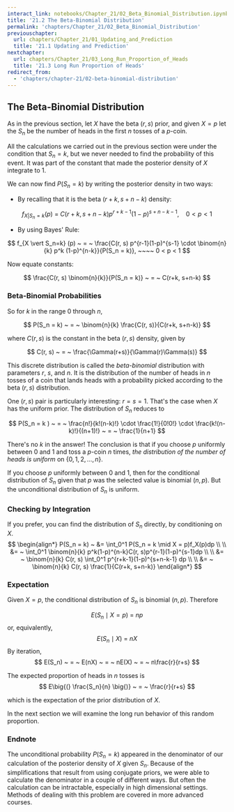 ```yaml
---
interact_link: notebooks/Chapter_21/02_Beta_Binomial_Distribution.ipynb
title: '21.2 The Beta-Binomial Distribution'
permalink: 'chapters/Chapter_21/02_Beta_Binomial_Distribution'
previouschapter:
  url: chapters/Chapter_21/01_Updating_and_Prediction
  title: '21.1 Updating and Prediction'
nextchapter:
  url: chapters/Chapter_21/03_Long_Run_Proportion_of_Heads
  title: '21.3 Long Run Proportion of Heads'
redirect_from:
  - 'chapters/chapter-21/02-beta-binomial-distribution'
---
```


## The Beta-Binomial Distribution

As in the previous section, let $X$ have the beta $(r, s)$ prior, and given $X = p$ let the $S_n$ be the number of heads in the first $n$ tosses of a $p$-coin.

All the calculations we carried out in the previous section were under the condition that $S_n = k$, but we never needed to find the probability of this event. It was part of the constant that made the posterior density of $X$ integrate to 1. 

We can now find $P(S_n = k)$ by writing the posterior density in two ways:

- By recalling that it is the beta $(r+k, s+n-k)$ density:

$$
f_{X \vert S_n=k} (p) ~ = ~ C(r+k, s+n-k)p^{r+k-1}(1-p)^{s+n-k-1}, ~~~~ 0 < p < 1
$$

- By using Bayes' Rule:

$$
f_{X \vert S_n=k} (p) ~ = ~ \frac{C(r, s) p^{r-1}(1-p)^{s-1} \cdot \binom{n}{k} p^k (1-p)^{n-k}}{P(S_n = k)}, ~~~~ 0 < p < 1
$$

Now equate constants:

$$
\frac{C(r, s) \binom{n}{k}}{P(S_n = k)} ~ = ~ C(r+k, s+n-k)
$$

### Beta-Binomial Probabilities
So for $k$ in the range 0 through $n$,

$$
P(S_n = k) ~ = ~  \binom{n}{k} \frac{C(r, s)}{C(r+k, s+n-k)}
$$

where $C(r,s)$ is the constant in the beta $(r, s)$ density, given by

$$
C(r, s) ~ = ~ \frac{\Gamma(r+s)}{\Gamma(r)\Gamma(s)}
$$


This discrete distribution is called the *beta-binomial* distribution with parameters $r$, $s$, and $n$. It is the distribution of the number of heads in $n$ tosses of a coin that lands heads with a probability picked according to the beta $(r, s)$ distribution.

One $(r, s)$ pair is particularly interesting: $r = s = 1$. That's the case when $X$ has the uniform prior. The distribution of $S_n$ reduces to

$$
P(S_n = k ) ~ = ~ \frac{n!}{k!(n-k)!} \cdot \frac{1!}{0!0!} \cdot \frac{k!(n-k)!}{(n+1)!} ~ = ~ \frac{1}{n+1}
$$

There's no $k$ in the answer! The conclusion is that if you choose $p$ uniformly between 0 and 1 and toss a $p$-coin $n$ times, *the distribution of the number of heads is uniform* on $\{ 0, 1, 2, \ldots, n\}$.

If you choose $p$ uniformly between 0 and 1, then for the conditional distribution of $S_n$ given that $p$ was the selected value is binomial $(n, p)$. But the unconditional distribution of $S_n$ is uniform.

### Checking by Integration
If you prefer, you can find the distribution of $S_n$ directly, by conditioning on $X$.
$$
\begin{align*}
P(S_n = k) ~ &= \int_0^1 P(S_n = k \mid X = p)f_X(p)dp \\ \\
&= ~ \int_0^1 \binom{n}{k} p^k(1-p)^{n-k}C(r, s)p^{r-1}(1-p)^{s-1}dp \\ \\
&= ~ \binom{n}{k} C(r, s) \int_0^1 p^{r+k-1}(1-p)^{s+n-k-1} dp \\ \\
&= ~ \binom{n}{k} C(r, s) \frac{1}{C(r+k, s+n-k)}
\end{align*}
$$

### Expectation
Given $X = p$, the conditional distribution of $S_n$ is binomial $(n, p)$. Therefore 

$$
E(S_n \mid X = p) ~ = ~ np
$$
or, equivalently,
$$
E(S_n \mid X) ~ = ~ nX
$$
By iteration,
$$
E(S_n) ~ = ~ E(nX) ~ = ~ nE(X) ~ = ~ n\frac{r}{r+s}
$$

The expected proportion of heads in $n$ tosses is
$$
E\big{(} \frac{S_n}{n} \big{)} ~ = ~ \frac{r}{r+s}
$$

which is the expectation of the prior distribution of $X$. 

In the next section we will examine the long run behavior of this random proportion.

### Endnote
The unconditional probability $P(S_n = k)$ appeared in the denominator of our calculation of the posterior density of $X$ given $S_n$. Because of the simplifications that result from using conjugate priors, we were able to calculate the denominator in a couple of different ways. But often the calculation can be intractable, especially in high dimensional settings. Methods of dealing with this problem are covered in more advanced courses.
